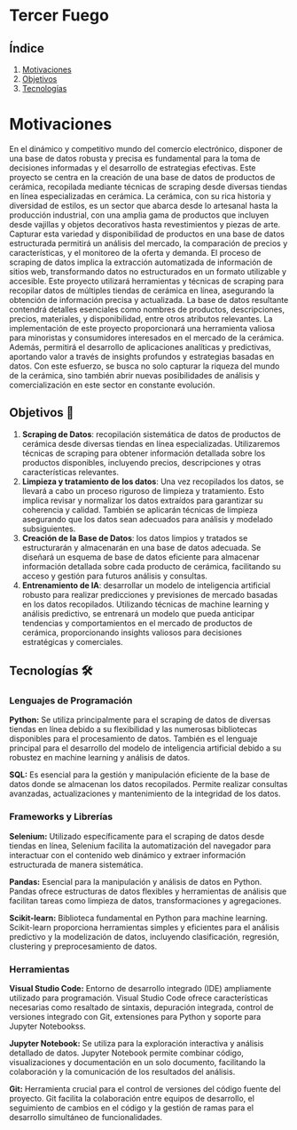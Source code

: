 # **Tercer Fuego**

## Índice
1. [Motivaciones](#Motivaciones)
2. [Objetivos](#objetivos-)
3. [Tecnologías](#Tecnologías)


# Motivaciones

En el dinámico y competitivo mundo del comercio electrónico, disponer de una base de datos robusta y precisa es fundamental para la toma de decisiones informadas y el desarrollo de estrategias efectivas. Este proyecto se centra en la creación de una base de datos de productos de cerámica, recopilada mediante técnicas de scraping desde diversas tiendas en línea especializadas en cerámica.
La cerámica, con su rica historia y diversidad de estilos, es un sector que abarca desde lo artesanal hasta la producción industrial, con una amplia gama de productos que incluyen desde vajillas y objetos decorativos hasta revestimientos y piezas de arte. Capturar esta variedad y disponibilidad de productos en una base de datos estructurada permitirá un análisis del mercado, la comparación de precios y características, y el monitoreo de la oferta y demanda.
El proceso de scraping de datos implica la extracción automatizada de información de sitios web, transformando datos no estructurados en un formato utilizable y accesible. Este proyecto utilizará herramientas y técnicas de scraping para recopilar datos de múltiples tiendas de cerámica en línea, asegurando la obtención de información precisa y actualizada. La base de datos resultante contendrá detalles esenciales como nombres de productos, descripciones, precios, materiales, y disponibilidad, entre otros atributos relevantes.
La implementación de este proyecto proporcionará una herramienta valiosa para minoristas y consumidores interesados en el mercado de la cerámica. Además, permitirá el desarrollo de aplicaciones analíticas y predictivas, aportando valor a través de insights profundos y estrategias basadas en datos. Con este esfuerzo, se busca no solo capturar la riqueza del mundo de la cerámica, sino también abrir nuevas posibilidades de análisis y comercialización en este sector en constante evolución.

## Objetivos 🚀 

1. **Scraping de Datos**: recopilación sistemática de datos de productos de cerámica desde diversas tiendas en línea especializadas. Utilizaremos técnicas de scraping para obtener información detallada sobre los productos disponibles, incluyendo precios, descripciones y otras características relevantes.
2. **Limpieza y tratamiento de los datos**: Una vez recopilados los datos, se llevará a cabo un proceso riguroso de limpieza y tratamiento. Esto implica revisar y normalizar los datos extraídos para garantizar su coherencia y calidad. También se aplicarán técnicas de limpieza asegurando que los datos sean adecuados para análisis y modelado subsiguientes.
3. **Creación de la Base de Datos**: los datos limpios y tratados se estructurarán y almacenarán en una base de datos adecuada. Se diseñará un esquema de base de datos eficiente para almacenar información detallada sobre cada producto de cerámica, facilitando su acceso y gestión para futuros análisis y consultas.
4. **Entrenamiento de IA**:  desarrollar un modelo de inteligencia artificial robusto para realizar predicciones y previsiones de mercado basadas en los datos recopilados. Utilizando técnicas de machine learning y análisis predictivo, se entrenará un modelo que pueda anticipar tendencias y comportamientos en el mercado de productos de cerámica, proporcionando insights valiosos para decisiones estratégicas y comerciales.

## Tecnologías 🛠️

### Lenguajes de Programación
**Python:** Se utiliza principalmente para el scraping de datos de diversas tiendas en línea debido a su flexibilidad y las numerosas bibliotecas disponibles para el procesamiento de datos. También es el lenguaje principal para el desarrollo del modelo de inteligencia artificial debido a su robustez en machine learning y análisis de datos.

**SQL:** Es esencial para la gestión y manipulación eficiente de la base de datos donde se almacenan los datos recopilados. Permite realizar consultas avanzadas, actualizaciones y mantenimiento de la integridad de los datos.

### Frameworks y Librerías
**Selenium:** Utilizado específicamente para el scraping de datos desde tiendas en línea, Selenium facilita la automatización del navegador para interactuar con el contenido web dinámico y extraer información estructurada de manera sistemática.

**Pandas:** Esencial para la manipulación y análisis de datos en Python. Pandas ofrece estructuras de datos flexibles y herramientas de análisis que facilitan tareas como limpieza de datos, transformaciones y agregaciones.

**Scikit-learn:** Biblioteca fundamental en Python para machine learning. Scikit-learn proporciona herramientas simples y eficientes para el análisis predictivo y la modelización de datos, incluyendo clasificación, regresión, clustering y preprocesamiento de datos.

### Herramientas
**Visual Studio Code:** Entorno de desarrollo integrado (IDE) ampliamente utilizado para programación. Visual Studio Code ofrece características necesarias como resaltado de sintaxis, depuración integrada, control de versiones integrado con Git, extensiones para Python y soporte para Jupyter Notebookss.

**Jupyter Notebook:** Se utiliza para la exploración interactiva y análisis detallado de datos. Jupyter Notebook permite combinar código, visualizaciones y documentación en un solo documento, facilitando la colaboración y la comunicación de los resultados del análisis.

**Git:** Herramienta crucial para el control de versiones del código fuente del proyecto. Git facilita la colaboración entre equipos de desarrollo, el seguimiento de cambios en el código y la gestión de ramas para el desarrollo simultáneo de funcionalidades.
